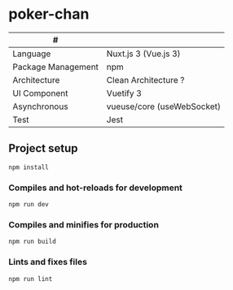 # poker-chan

| # | |
| ---- | ---- |
| Language| Nuxt.js 3 (Vue.js 3) |
| Package Management | npm |
| Architecture | Clean Architecture ? |
| UI Component | Vuetify 3 |
| Asynchronous | vueuse/core (useWebSocket) |
| Test | Jest |

## Project setup
```
npm install
```

### Compiles and hot-reloads for development
```
npm run dev
```

### Compiles and minifies for production
```
npm run build
```

### Lints and fixes files
```
npm run lint
```
</details>
